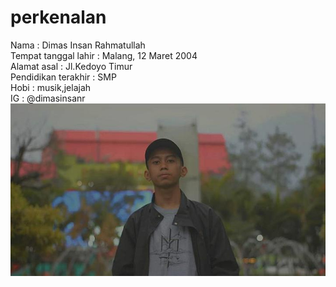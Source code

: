 # perkenalan
Nama : Dimas Insan Rahmatullah
<br>
Tempat tanggal lahir : Malang, 12 Maret 2004
<br>
Alamat asal : Jl.Kedoyo Timur
<br>
Pendidikan terakhir : SMP
<br>
Hobi : musik,jelajah
<br>
IG : @dimasinsanr
<br>
![alt text](https://github.com/Dimasart12/perkenalan/blob/master/dimasss.jpg)
